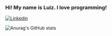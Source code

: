### Hi! My name is Luiz. I love programming!

[![Linkedin](https://img.shields.io/badge/LinkedIn-0077B5?style=for-the-badge&logo=linkedin&logoColor=white)](linkedin.com/in/luizgabrielwojtovicz)

![Anurag's GitHub stats](https://github-readme-stats.vercel.app/api?username=anuraghazra&show_icons=true&theme=escuro)


